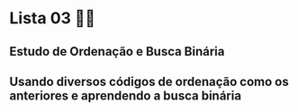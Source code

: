 # Lista 03 👨‍💻

## Estudo de Ordenação e Busca Binária

## Usando diversos códigos de ordenação como os anteriores e aprendendo a busca binária